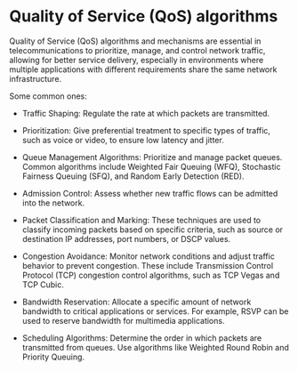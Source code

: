 # Quality of Service (QoS) algorithms

Quality of Service (QoS) algorithms and mechanisms are essential in telecommunications to  prioritize, manage, and control network traffic, allowing for better service delivery, especially in environments where multiple applications with different requirements share the same network infrastructure. 

Some common ones:

* Traffic Shaping: Regulate the rate at which packets are transmitted.

* Prioritization: Give preferential treatment to specific types of traffic, such as voice or video, to ensure low latency and jitter.

* Queue Management Algorithms: Prioritize and manage packet queues. Common algorithms include Weighted Fair Queuing (WFQ), Stochastic Fairness Queuing (SFQ), and Random Early Detection (RED).

* Admission Control: Assess whether new traffic flows can be admitted into the network.

* Packet Classification and Marking: These techniques are used to classify incoming packets based on specific criteria, such as source or destination IP addresses, port numbers, or DSCP values.

* Congestion Avoidance: Monitor network conditions and adjust traffic behavior to prevent congestion. These include Transmission Control Protocol (TCP) congestion control algorithms, such as TCP Vegas and TCP Cubic.

* Bandwidth Reservation: Allocate a specific amount of network bandwidth to critical applications or services. For example, RSVP can be used to reserve bandwidth for multimedia applications.

* Scheduling Algorithms: Determine the order in which packets are transmitted from queues. Use algorithms like Weighted Round Robin and Priority Queuing.
